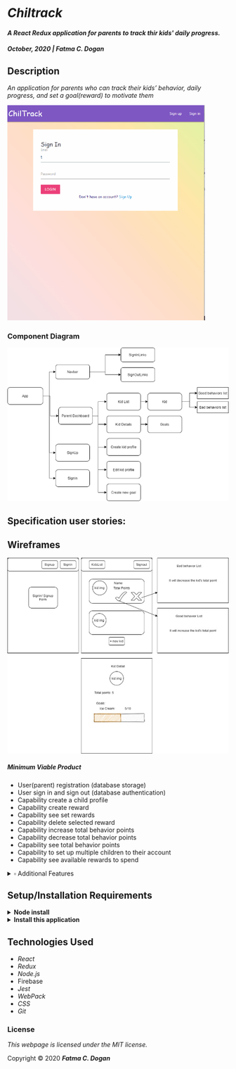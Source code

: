 # _Chiltrack_

#### _A React Redux application for parents to track thir kids' daily progress._ 

#### _October, 2020 | Fatma C. Dogan_

## Description

_An application for parents who can track their kids’ behavior, daily progress, and set a goal(reward) to motivate them_

<img src="img/create-kid-profile1.gif" width="450px"/>

### Component Diagram

<img src="img/diagram.png" width="550px" />

## Specification user stories:

## Wireframes

<img src="img/wireframe.jpg" width="550px" />

##### Minimum Viable Product

* User(parent) registration (database storage)
* User sign in and sign out (database authentication)
* Capability create a child profile
* Capability create reward
* Capability see set rewards
* Capability delete selected reward
* Capability increase total behavior points
* Capability decrease total behavior points
* Capability see total behavior points
* Capability to set up multiple children to their account
* Capability see available rewards to spend

<details>
<summary>▫︎  Additional Features</summary>

* Capability update(manage) child profile
*  Capability update rewards
*  Capability get notified when the child reaches the reward point 
*  Capability creates new behavior reason.
*  Capability update behavior reason
*  Capability upload their kids' images to the account
*  Authorization with roles (parent, child)
*  Create a goal chart for kids to see how close they are to the reward
*  Account for kids to only see their report and access to manage rewards
*  Create as a mobile application

</details>  


## Setup/Installation Requirements

<details>
<summary><strong> Node install</strong></summary>

If you do not already have it please visit the [Node.js website](https://nodejs.org/en/download/) for installation instructions.
</details >

<details>
<summary><strong> Install this application </strong></summary>

_Clone this repository via Terminal using the following commands:_
```
cd desktop
git clone https://github.com/fc-dogan/ChilTrack
cd ChilTrack
```

_Next, install all required packages:_
```
npm install

```
_Create an new file named '.env'_
```
touch .env
```

Sign up for an account with Google Firebase and start a project. For more details follow this getting started guide. 
[Getting started with Google Firebase](https://firebase.google.com/docs/storage/web/start)

Please this into your new .env file. Fill in these details with the API keys you got from Google Firebase.
```
REACT_APP_FIREBASE_API_KEY = "provided by google firebase"

REACT_APP_FIREBASE_AUTH_DOMAIN = "provided by google firebase"

REACT_APP_FIREBASE_DATABASE_URL = "provided by google firebase"

REACT_APP_FIREBASE_PROJECT_ID = "provided by google firebase"

REACT_APP_FIREBASE_STORAGE_BUCKET = "provided by google firebase"

REACT_APP_FIREBASE_MESSAGING_SENDER_ID = "provided by google firebase"

REACT_APP_FIREBASE_APP_ID = "provided by google firebase"

```

In the project directory, you can run: 

 ```
 npm start
```

_If everything is correct, the localhost site should open automatically_

_View the contents of this project by opening in VSCode:_
```
code .
```

</details>





## Technologies Used

* _React_
* _Redux_
* _Node.js_
* Firebase
* _Jest_
* _WebPack_
* _CSS_
* _Git_

### License

*This webpage is licensed under the MIT license.*

Copyright &copy; 2020 **_Fatma C. Dogan_**
